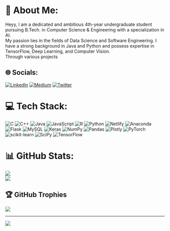 # 💫 About Me:
Heyy, I am a dedicated and ambitious 4th-year undergraduate student pursuing B.Tech. in Computer Science & Engineering with a specialization in AI. <br>My passion lies in the fields of Data Science and Software Engineering. I have a strong background in Java and Python and possess expertise in TensorFlow, Deep Learning, and Computer Vision. <br>Through various projects


## 🌐 Socials:
[![LinkedIn](https://img.shields.io/badge/LinkedIn-%230077B5.svg?logo=linkedin&logoColor=white)](
www.linkedin.com/in/rohithsaimidigudla ) [![Medium](https://img.shields.io/badge/Medium-12100E?logo=medium&logoColor=white)](https://medium.com/@https://medium.com/@rohithsaimidigudla) [![Twitter](https://img.shields.io/badge/Twitter-%231DA1F2.svg?logo=Twitter&logoColor=white)](https://twitter.com/https://twitter.com/MidigudlaRohith) 

# 💻 Tech Stack:
![C](https://img.shields.io/badge/c-%2300599C.svg?style=for-the-badge&logo=c&logoColor=white) ![C++](https://img.shields.io/badge/c++-%2300599C.svg?style=for-the-badge&logo=c%2B%2B&logoColor=white) ![Java](https://img.shields.io/badge/java-%23ED8B00.svg?style=for-the-badge&logo=java&logoColor=white) ![JavaScript](https://img.shields.io/badge/javascript-%23323330.svg?style=for-the-badge&logo=javascript&logoColor=%23F7DF1E) ![R](https://img.shields.io/badge/r-%23276DC3.svg?style=for-the-badge&logo=r&logoColor=white) ![Python](https://img.shields.io/badge/python-3670A0?style=for-the-badge&logo=python&logoColor=ffdd54) ![Netlify](https://img.shields.io/badge/netlify-%23000000.svg?style=for-the-badge&logo=netlify&logoColor=#00C7B7) ![Anaconda](https://img.shields.io/badge/Anaconda-%2344A833.svg?style=for-the-badge&logo=anaconda&logoColor=white) ![Flask](https://img.shields.io/badge/flask-%23000.svg?style=for-the-badge&logo=flask&logoColor=white) ![MySQL](https://img.shields.io/badge/mysql-%2300f.svg?style=for-the-badge&logo=mysql&logoColor=white) ![Keras](https://img.shields.io/badge/Keras-%23D00000.svg?style=for-the-badge&logo=Keras&logoColor=white) ![NumPy](https://img.shields.io/badge/numpy-%23013243.svg?style=for-the-badge&logo=numpy&logoColor=white) ![Pandas](https://img.shields.io/badge/pandas-%23150458.svg?style=for-the-badge&logo=pandas&logoColor=white) ![Plotly](https://img.shields.io/badge/Plotly-%233F4F75.svg?style=for-the-badge&logo=plotly&logoColor=white) ![PyTorch](https://img.shields.io/badge/PyTorch-%23EE4C2C.svg?style=for-the-badge&logo=PyTorch&logoColor=white) ![scikit-learn](https://img.shields.io/badge/scikit--learn-%23F7931E.svg?style=for-the-badge&logo=scikit-learn&logoColor=white) ![SciPy](https://img.shields.io/badge/SciPy-%230C55A5.svg?style=for-the-badge&logo=scipy&logoColor=%white) ![TensorFlow](https://img.shields.io/badge/TensorFlow-%23FF6F00.svg?style=for-the-badge&logo=TensorFlow&logoColor=white)
# 📊 GitHub Stats:
![](https://github-readme-streak-stats.herokuapp.com/?user=whitehatjr1001&theme=radical&hide_border=false)<br/>
![](https://github-readme-stats.vercel.app/api/top-langs/?username=whitehatjr1001&theme=radical&hide_border=false&include_all_commits=true&count_private=true&layout=compact)

## 🏆 GitHub Trophies
![](https://github-profile-trophy.vercel.app/?username=whitehatjr1001&theme=radical&no-frame=false&no-bg=true&margin-w=4)

---
[![](https://visitcount.itsvg.in/api?id=whitehatjr1001&icon=0&color=0)](https://visitcount.itsvg.in)

<!-- Proudly created with GPRM ( https://gprm.itsvg.in ) -->
